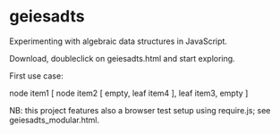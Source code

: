 # geiesadts
Experimenting with algebraic data structures in JavaScript.

Download, doubleclick on geiesadts.html and start exploring.

First use case: 

node item1 [
  node item2 [
    empty,
    leaf item4
  ],
  leaf item3,
  empty
] 


NB: this project features also a browser test setup using require.js; see geiesadts_modular.html.
